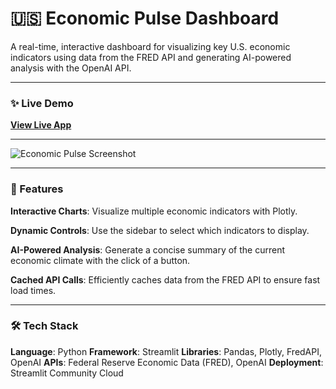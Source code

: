 # 🇺🇸 Economic Pulse Dashboard

A real-time, interactive dashboard for visualizing key U.S. economic indicators using data from the FRED API and generating AI-powered analysis with the OpenAI API.

---

### **✨ Live Demo**

**[View Live App](https://economic-pulse.streamlit.app/)**

---

![Economic Pulse Screenshot](https://github.com/user-attachments/assets/6706740d-22d3-4d41-bd2e-11380f6e9f4e)

---

### **🚀 Features**

**Interactive Charts**: Visualize multiple economic indicators with Plotly.

**Dynamic Controls**: Use the sidebar to select which indicators to display.

**AI-Powered Analysis**: Generate a concise summary of the current economic climate with the click of a button.

**Cached API Calls**: Efficiently caches data from the FRED API to ensure fast load times.

---

### **🛠️ Tech Stack**

**Language**: Python
**Framework**: Streamlit
**Libraries**: Pandas, Plotly, FredAPI, OpenAI
**APIs**: Federal Reserve Economic Data (FRED), OpenAI
**Deployment**: Streamlit Community Cloud
